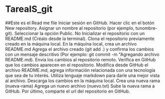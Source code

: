 ﻿# TareaIS_git
##Este es el Read me file
Iniciar sesión en GitHub.
Hacer clic en el botón New repository.
Asignar un nombre al repositorio (por ejemplo, tunombre-git).
Seleccionar la opción Public.
No Inicializar el repositorio con un README.md (Créalo desde la terminal).
Clona el repositorio previamente creado en la máquina local.
En la máquina local, crea un archivo README.md
Agrega el archivo creado (git add .) y confirma los cambios con un mensaje descritivo (Por ejemplo: git commit -m "Agregando archivo README.md).
Envía los cambios al repositorio remoto.
Verifica en GitHub que los cambios aparecen en el repositorio.
Modifica desde GitHub el archivo README.md, agrega información relacionada con una tecnología que sea de tu interés. Utiliza lenguaje markdown para darle una mejor vista al archivo.
Descarga los cambios en la máquina local.
Crea una nueva rama (nueva-rama)
Agrega un nuevo archivo (nuevo.txt)
Sube la nueva rama a GitHub.
Por último, comparte el url del repositorio en GitHub.
